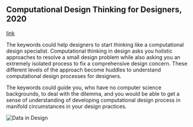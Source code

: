 ## Computational Design Thinking for Designers, 2020

[link](https://nj-namju.medium.com/computational-design-thinking-for-designers-68224bb07f5c)

The keywords could help designers to start thinking like a computational design specialist. Computational thinking in design asks you holistic approaches to resolve a small design problem while also asking you an extremely isolated process to fix a comprehensive design concern. These different levels of the approach become huddles to understand computational design processes for designers.

The keywords could guide you, who have no computer science backgrounds, to deal with the dilemma, and you would be able to get a sense of understanding of developing computational design process in manifold circumstances in your design practices.

![Data in Design](https://namjulee.github.io/njs-lab-public/project/2020-computational-design-thinking-for-designers/2020-computational-design-thinking-for-designers.jpg)
